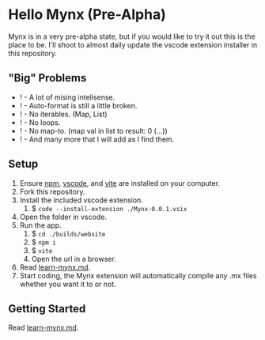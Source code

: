# Hello Mynx (Pre-Alpha)

Mynx is in a very pre-alpha state, but if you would like to try it out this is the place to be. I'll shoot to almost daily update the vscode extension installer in this repository.

## "Big" Problems

- ! - A lot of mising intelisense.
- ! - Auto-format is still a little broken.
- ! - No iterables. (Map, List)
- ! - No loops.
- ! - No map-to. (map val in list to result: 0 (...))
- ! - And many more that I will add as I find them.

## Setup

1. Ensure [npm](https://nodejs.org/en/download/), [vscode](https://code.visualstudio.com/), and [vite](https://vitejs.dev/guide/) are installed on your computer.
1. Fork this repository.
1. Install the included vscode extension.
   1. $ `code --install-extension ./Mynx-0.0.1.vsix`
1. Open the folder in vscode.
1. Run the app.
   1. $ `cd ./builds/website`
   2. $ `npm i`
   3. $ `vite`
   4. Open the url in a browser.
1. Read [learn-mynx.md](https://github.com/monode-dev/hello-mynx/blob/main/learn-mynx.md).
1. Start coding, the Mynx extension will automatically compile any .mx files whether you want it to or not.

## Getting Started

Read [learn-mynx.md](https://github.com/monode-dev/hello-mynx/blob/main/learn-mynx.md).
